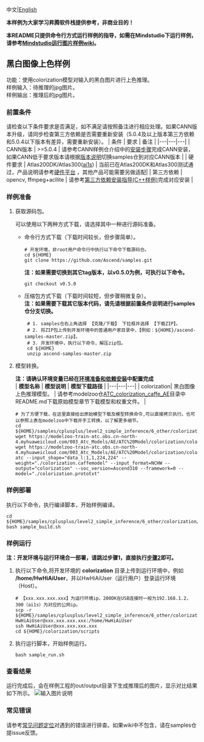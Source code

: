 中文|[English](README.md)

**本样例为大家学习昇腾软件栈提供参考，非商业目的！**

**本README只提供命令行方式运行样例的指导，如需在Mindstudio下运行样例，请参考[Mindstudio运行图片样例wiki](https://github.com/Ascend/samples/wikis/Mindstudio%E8%BF%90%E8%A1%8C%E5%9B%BE%E7%89%87%E6%A0%B7%E4%BE%8B?sort_id=3164874)。**

## 黑白图像上色样例
功能：使用colorization模型对输入的黑白图片进行上色推理。    
样例输入：待推理的jpg图片。    
样例输出：推理后的jpg图片。
### 前置条件
请检查以下条件要求是否满足，如不满足请按照备注进行相应处理。如果CANN版本升级，请同步检查第三方依赖是否需要重新安装（5.0.4及以上版本第三方依赖和5.0.4以下版本有差异，需要重新安装）。
| 条件 | 要求 | 备注 |
|---|---|---|
| CANN版本 | >=5.0.4 | 请参考CANN样例仓介绍中的[安装步骤](https://github.com/Ascend/samples#%E5%AE%89%E8%A3%85)完成CANN安装，如果CANN低于要求版本请根据[版本说明](https://github.com/Ascend/samples/blob/master/README_CN.md#%E7%89%88%E6%9C%AC%E8%AF%B4%E6%98%8E)切换samples仓到对应CANN版本 |
| 硬件要求 | Atlas200DK/Atlas300([ai1s](https://support.huaweicloud.com/productdesc-ecs/ecs_01_0047.html#ecs_01_0047__section78423209366))  | 当前已在Atlas200DK和Atlas300测试通过，产品说明请参考[硬件平台](https://ascend.huawei.com/zh/#/hardware/product) ，其他产品可能需要另做适配|
| 第三方依赖 | opencv, ffmpeg+acllite | 请参考[第三方依赖安装指导(C++样例)](../../../environment)完成对应安装 |

### 样例准备

1. 获取源码包。

   可以使用以下两种方式下载，请选择其中一种进行源码准备。   
    - 命令行方式下载（下载时间较长，但步骤简单）。
       ```    
       # 开发环境，非root用户命令行中执行以下命令下载源码仓。    
       cd ${HOME}     
       git clone https://github.com/Ascend/samples.git
       ```
       **注：如果需要切换到其它tag版本，以v0.5.0为例，可执行以下命令。**
       ```
       git checkout v0.5.0
       ```   
    - 压缩包方式下载（下载时间较短，但步骤稍微复杂）。   
       **注：如果需要下载其它版本代码，请先请根据前置条件说明进行samples仓分支切换。**   
       ``` 
        # 1. samples仓右上角选择 【克隆/下载】 下拉框并选择 【下载ZIP】。    
        # 2. 将ZIP包上传到开发环境中的普通用户家目录中，【例如：${HOME}/ascend-samples-master.zip】。     
        # 3. 开发环境中，执行以下命令，解压zip包。     
        cd ${HOME}    
        unzip ascend-samples-master.zip
        ```
2. 模型转换。

    **注：请确认环境变量已经在[环境准备和依赖安装](../../../environment)中配置完成**    
    |  **模型名称**  |  **模型说明**  |  **模型下载路径**  |
    |---|---|---|
    |  colorization| 黑白图像上色推理模型。  |  请参考modelzoo仓[ATC_colorization_caffe_AE](https://github.com/Ascend/modelzoo/tree/master/contrib/TensorFlow/Research/cv/colorization/ATC_colorization_caffe_AE)目录中README.md下载原始模型章节下载模型和权重文件。 |
    ```
    # 为了方便下载，在这里直接给出原始模型下载及模型转换命令,可以直接拷贝执行。也可以参照上表在modelzoo中下载并手工转换，以了解更多细节。     
    cd ${HOME}/samples/cplusplus/level2_simple_inference/6_other/colorization/model     
    wget https://modelzoo-train-atc.obs.cn-north-4.myhuaweicloud.com/003_Atc_Models/AE/ATC%20Model/colorization/colorization.prototxt    
    wget https://modelzoo-train-atc.obs.cn-north-4.myhuaweicloud.com/003_Atc_Models/AE/ATC%20Model/colorization/colorization.caffemodel    
    atc --input_shape="data_l:1,1,224,224" --weight="./colorization.caffemodel" --input_format=NCHW --output="colorization" --soc_version=Ascend310 --framework=0 --model="./colorization.prototxt"
    ```

### 样例部署
执行以下命令，执行编译脚本，开始样例编译。   
```
cd ${HOME}/samples/cplusplus/level2_simple_inference/6_other/colorization/scripts    
bash sample_build.sh
```

### 样例运行
**注：开发环境与运行环境合一部署，请跳过步骤1，直接执行[步骤2](#step_2)即可。**   

1. 执行以下命令,将开发环境的 **colorization** 目录上传到运行环境中，例如 **/home/HwHiAiUser**，并以HwHiAiUser（运行用户）登录运行环境（Host）。    
    ```
    # 【xxx.xxx.xxx.xxx】为运行环境ip，200DK在USB连接时一般为192.168.1.2，300（ai1s）为对应的公网ip。
    scp -r ${HOME}/samples/cplusplus/level2_simple_inference/6_other/colorization HwHiAiUser@xxx.xxx.xxx.xxx:/home/HwHiAiUser    
    ssh HwHiAiUser@xxx.xxx.xxx.xxx     
    cd ${HOME}/colorization/scripts
    ```

2. <a name="step_2"></a>执行运行脚本，开始样例运行。         
    ```
    bash sample_run.sh
    ```

### 查看结果
运行完成后，会在样例工程的out/output目录下生成推理后的图片，显示对比结果如下所示。
![输入图片说明](https://images.gitee.com/uploads/images/2021/1026/171727_a878026c_5400693.png "屏幕截图.png")

### 常见错误
请参考[常见问题定位](https://github.com/Ascend/samples/wikis/%E5%B8%B8%E8%A7%81%E9%97%AE%E9%A2%98%E5%AE%9A%E4%BD%8D/%E4%BB%8B%E7%BB%8D)对遇到的错误进行排查。如果wiki中不包含，请在samples仓提issue反馈。